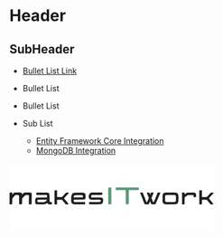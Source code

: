 ﻿# Header

## SubHeader

* [Bullet List Link](Tutorials/Navigation/Index.md) 
* Bullet List
* Bullet List


* Sub List
  * [Entity Framework Core Integration](Entity-Framework-Core-Integration.md)
  * [MongoDB Integration](MongoDB-Integration.md)  

![Makes IT Work logo](images/makesitwork_logo_01.png)

